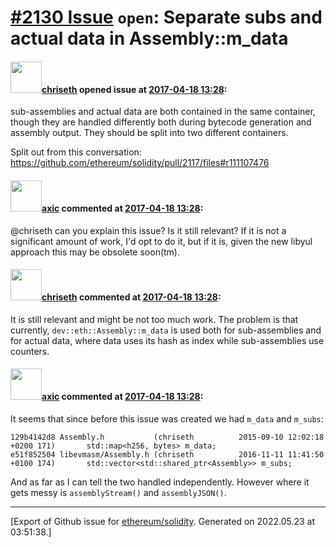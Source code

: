 # [\#2130 Issue](https://github.com/ethereum/solidity/issues/2130) `open`: Separate subs and actual data in Assembly::m_data

#### <img src="https://avatars.githubusercontent.com/u/9073706?v=4" width="50">[chriseth](https://github.com/chriseth) opened issue at [2017-04-18 13:28](https://github.com/ethereum/solidity/issues/2130):

sub-assemblies and actual data are both contained in the same container, though they are handled differently both during bytecode generation and assembly output. They should be split into two different containers.

Split out from this conversation: https://github.com/ethereum/solidity/pull/2117/files#r111107476

#### <img src="https://avatars.githubusercontent.com/u/20340?v=4" width="50">[axic](https://github.com/axic) commented at [2017-04-18 13:28](https://github.com/ethereum/solidity/issues/2130#issuecomment-475435829):

@chriseth can you explain this issue? Is it still relevant? If it is not a significant amount of work, I'd opt to do it, but if it is, given the new libyul approach this may be obsolete soon(tm).

#### <img src="https://avatars.githubusercontent.com/u/9073706?v=4" width="50">[chriseth](https://github.com/chriseth) commented at [2017-04-18 13:28](https://github.com/ethereum/solidity/issues/2130#issuecomment-476138259):

It is still relevant and might be not too much work. The problem is that currently, `dev::eth::Assembly::m_data` is used both for sub-assemblies and for actual data, where data uses its hash as index while sub-assemblies use counters.

#### <img src="https://avatars.githubusercontent.com/u/20340?v=4" width="50">[axic](https://github.com/axic) commented at [2017-04-18 13:28](https://github.com/ethereum/solidity/issues/2130#issuecomment-719866158):

It seems that since before this issue was created we had `m_data` and `m_subs`:
```
129b4142d8 Assembly.h           (chriseth          2015-09-10 12:02:18 +0200 171)       std::map<h256, bytes> m_data;
e51f852504 libevmasm/Assembly.h (chriseth          2016-11-11 11:41:50 +0100 174)       std::vector<std::shared_ptr<Assembly>> m_subs;
```

And as far as I can tell the two handled independently. However where it gets messy is `assemblyStream()` and `assemblyJSON()`.


-------------------------------------------------------------------------------



[Export of Github issue for [ethereum/solidity](https://github.com/ethereum/solidity). Generated on 2022.05.23 at 03:51:38.]

